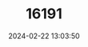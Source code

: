 ---
title: "16191"
category: "Paratelmatobius lutzii"
draft: false
date: 2024-02-22 13:03:50
languages:
  English: ["Lutz's Rapids Frog"]
---